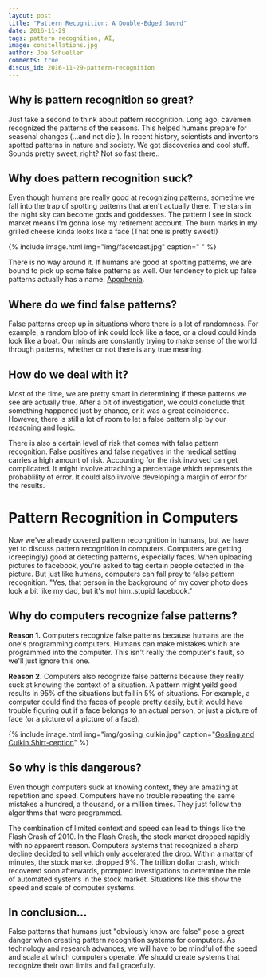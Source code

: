 ```yaml
---
layout: post
title: "Pattern Recognition: A Double-Edged Sword"
date: 2016-11-29
tags: pattern recognition, AI,
image: constellations.jpg
author: Joe Schueller
comments: true
disqus_id: 2016-11-29-pattern-recognition
---
```


## Why is pattern recognition so great? ##

Just take a second to think about pattern recognition. Long ago, cavemen recognized the patterns of the seasons. This helped humans prepare for seasonal changes (...and not die ). In recent history, scientists and inventors spotted patterns in nature and society. We got discoveries and cool stuff. Sounds pretty sweet, right? Not so fast there..

## Why does pattern recognition suck? ##

Even though humans are really good at recognizing patterns, sometime we fall into the trap of spotting patterns that aren't actually there. The stars in the night sky can become gods and goddesses. The pattern I see in stock market means I'm gonna lose my retirement account. The burn marks in my grilled cheese kinda looks like a face (That one is pretty sweet!)

{% include image.html img="img/facetoast.jpg" caption=" " %}

There is no way around it. If humans are good at spotting patterns, we are bound to pick up some false patterns as well. Our tendency to pick up false patterns actually has a name: [Apophenia](https://en.wikipedia.org/wiki/Apophenia).


## Where do we find false patterns? ##

False patterns creep up in situations where there is a lot of randomness. For example, a random blob of ink could look like a face, or a cloud could kinda look like a boat.  Our minds are constantly trying to make sense of the world through patterns, whether or not there is any true meaning.

## How do we deal with it? ##

Most of the time, we are pretty smart in determining if these patterns we see are actually true. After a bit of investigation, we could conclude that something happened just by chance, or it was a great coincidence. However, there is still a lot of room to let a false pattern slip by our reasoning and logic.

There is also a certain level of risk that comes with false pattern recognition. False positives and false negatives in the medical setting carries a high amount of risk. Accounting for the risk involved can get complicated. It might involve attaching a percentage which represents the probablility of error. It could also involve developing a margin of error for the results. 

# Pattern Recognition in Computers #

Now we've already covered pattern recongnition in humans, but we have yet to discuss pattern recognition in computers. Computers are getting (creepingly) good at detecting patterns, especially faces. When uploading pictures to facebook, you're asked to tag certain people detected in the picture. But just like humans, computers can fall prey to false pattern recognition. "Yes, that person in the background of my cover photo does look a bit like my dad, but it's not him..stupid facebook."

## Why do computers recognize false patterns? ##

**Reason 1.**
Computers recognize false patterns because humans are the one's programming computers. Humans can make mistakes which are programmed into the computer. This isn't really the computer's fault, so we'll just ignore this one.

**Reason 2.** 
Computers also recognize false patterns because they really suck at knowing the context of a situation. A pattern might yeild good results in 95% of the situations but fail in 5% of situations. For example, a computer could find the faces of people pretty easily, but it would have trouble figuring out if a face belongs to an actual person, or just a picture of face (or a picture of a picture of a face).

{% include image.html img="img/gosling_culkin.jpg" caption="<a href='http://www.huffingtonpost.com/2014/05/14/ryan-gosling-macaulay-culkin_n_5322461.html'>Gosling and Culkin Shirt-ception</a>" %}

## So why is this dangerous? ##

Even though computers suck at knowing context, they are amazing at repetition and speed. Computers have no trouble repeating the same mistakes a hundred, a thousand, or a million times. They just follow the algorithms that were programmed. 

The combination of limited context and speed can lead to things like the Flash Crash of 2010. In the Flash Crash, the stock market dropped rapidly with no apparent reason. Computers systems that recognized a sharp decline decided to sell which only accelerated the drop. Within a matter of minutes, the stock market dropped 9%. The trillion dollar crash, which recovered soon afterwards, prompted investigations to determine the role of automated systems in the stock market. Situations like this show the speed and scale of computer systems.

## In conclusion... ##
False patterns that humans just "obviously know are false" pose a great danger when creating pattern recognition systems for computers. As technology and research advances, we will have to be mindful of the speed and scale at which computers operate. We should create systems that recognize their own limits and fail gracefully.  
